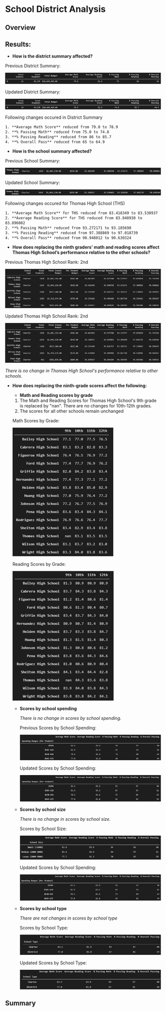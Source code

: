 # School District Analysis

## Overview


## Results:

* **How is the district summary affected?**

Previous District Summary:

![district_summary](./Images/district_summary.png)

Updated District Summary:

![district_summary_updated](./Images/district_summary_updated.png)

Following changes occured in District Summary

    1. **Average Math Score** reduced from 79.0 to 78.9
    2. **% Passing Math** reduced from 75.0 to 74.8
    3. **% Passing Reading** reduced from 86 to 85.7
    4. **% Overall Pass** reduced from 65 to 64.9
    


* **How is the school summary affected?**

Previous School Summary:

![school_summary](./Images/school_summary.png)

Updated School Summary:

![school_summary_updated](./Images/school_summary_updated.png)

Following changes occured for Thomas High School (THS)

    1. **Average Math Score** for THS reduced from 83.418349 to 83.530937
    2. **Average Reading Score** for THS reduced from 83.848930 to 83.896082
    2. **% Passing Math** reduced from 93.272171 to 93.185690
    3. **% Passing Reading** reduced from 97.388869 to 97.018739
    4. **% Overall Pass** reduced from 90.948012 to 90.630324
* **How does replacing the ninth graders’ math and reading scores affect Thomas High School’s performance relative to the other schools?**

Previous Thomas High School Rank: 2nd

![school_rank](./Images/school_rank.png)

Updated Thomas High School Rank: 2nd

![school_summary_updated](./Images/school_rank_updated.png)

*There is no change in Thomas High School's performance relative to other schools.*

* **How does replacing the ninth-grade scores affect the following:**
    
    * **Math and Reading scores by grade**

    1. The Math and Reading Scores for Thomas High School's 9th grade is replaced by "nan". There are no changes for 10th-12th grades.
    2. The scores for all other schools remain unchanged  
    

    Math Scores by Grade:

    ![math_by_grade_updated](./Images/math_by_grade_updated.png)

    Reading Scores by Grade:

    ![reading_by_grade_updated](./Images/reading_by_grade_updated.png)

    * **Scores by school spending**
        
        *There is no change in scores by school spending.*

        Previous Scores by School Spending:

        ![spending_summary](./Images/spending_summary.png)

        Updated Scores by School Spending:

        ![spending_summary_updated](./Images/spending_summary_updated.png)
    

    * **Scores by school size**

        *There is no change in scores by school size.*

        Scores by School Size:

        ![score_by_size](./Images/score_by_size.png)

        Updated Scores by School Spending:

        ![score_by_size_updated](./Images/score_by_size_updated.png)   


    * **Scores by school type**

        *There are not changes in scores by school type*

        Scores by School Type:

        ![score_by_type](./Images/score_by_type.png)

        Updated Scores by School Type:

        ![score_by_type_updated](./Images/score_by_type_updated.png)  

## Summary

